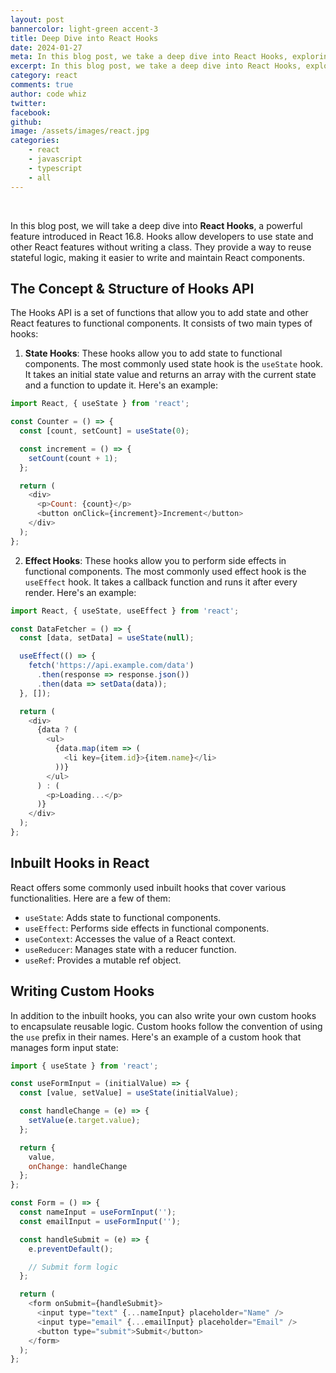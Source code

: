 ```yaml
---
layout: post
bannercolor: light-green accent-3
title: Deep Dive into React Hooks
date: 2024-01-27
meta: In this blog post, we take a deep dive into React Hooks, exploring the concept and structure of the Hooks API. We examine all the inbuilt hooks in React and learn how to write custom hooks. Follow along as we provide various scenarios with code examples.
excerpt: In this blog post, we take a deep dive into React Hooks, exploring the concept and structure of the Hooks API. We examine all the inbuilt hooks in React and learn how to write custom hooks. Follow along as we provide various scenarios with code examples.
category: react
comments: true
author: code whiz
twitter: 
facebook: 
github: 
image: /assets/images/react.jpg
categories:
    - react
    - javascript
    - typescript
    - all
---
```

&nbsp;

In this blog post, we will take a deep dive into **React Hooks**, a powerful feature introduced in React 16.8. Hooks allow developers to use state and other React features without writing a class. They provide a way to reuse stateful logic, making it easier to write and maintain React components.

## The Concept & Structure of Hooks API

The Hooks API is a set of functions that allow you to add state and other React features to functional components. It consists of two main types of hooks:

1. **State Hooks**: These hooks allow you to add state to functional components. The most commonly used state hook is the `useState` hook. It takes an initial state value and returns an array with the current state and a function to update it. Here's an example:

```javascript
import React, { useState } from 'react';

const Counter = () => {
  const [count, setCount] = useState(0);

  const increment = () => {
    setCount(count + 1);
  };

  return (
    <div>
      <p>Count: {count}</p>
      <button onClick={increment}>Increment</button>
    </div>
  );
};
```

2. **Effect Hooks**: These hooks allow you to perform side effects in functional components. The most commonly used effect hook is the `useEffect` hook. It takes a callback function and runs it after every render. Here's an example:

```javascript
import React, { useState, useEffect } from 'react';

const DataFetcher = () => {
  const [data, setData] = useState(null);

  useEffect(() => {
    fetch('https://api.example.com/data')
      .then(response => response.json())
      .then(data => setData(data));
  }, []);

  return (
    <div>
      {data ? (
        <ul>
          {data.map(item => (
            <li key={item.id}>{item.name}</li>
          ))}
        </ul>
      ) : (
        <p>Loading...</p>
      )}
    </div>
  );
};
```

## Inbuilt Hooks in React

React offers some commonly used inbuilt hooks that cover various functionalities. Here are a few of them:

- `useState`: Adds state to functional components.
- `useEffect`: Performs side effects in functional components.
- `useContext`: Accesses the value of a React context.
- `useReducer`: Manages state with a reducer function.
- `useRef`: Provides a mutable ref object.

## Writing Custom Hooks

In addition to the inbuilt hooks, you can also write your own custom hooks to encapsulate reusable logic. Custom hooks follow the convention of using the `use` prefix in their names. Here's an example of a custom hook that manages form input state:

```javascript
import { useState } from 'react';

const useFormInput = (initialValue) => {
  const [value, setValue] = useState(initialValue);

  const handleChange = (e) => {
    setValue(e.target.value);
  };

  return {
    value,
    onChange: handleChange
  };
};

const Form = () => {
  const nameInput = useFormInput('');
  const emailInput = useFormInput('');

  const handleSubmit = (e) => {
    e.preventDefault();

    // Submit form logic
  };

  return (
    <form onSubmit={handleSubmit}>
      <input type="text" {...nameInput} placeholder="Name" />
      <input type="email" {...emailInput} placeholder="Email" />
      <button type="submit">Submit</button>
    </form>
  );
};
```

